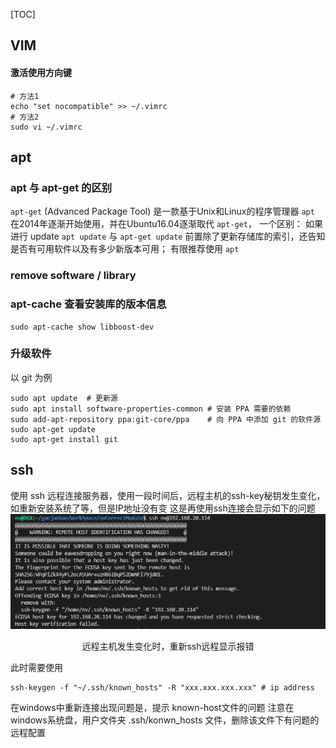 [TOC]

## VIM

#### 激活使用方向键
```shell
# 方法1
echo "set nocompatible" >> ~/.vimrc
# 方法2
sudo vi ~/.vimrc
```
## apt

### apt 与 apt-get 的区别
`apt-get` (Advanced Package Tool) 是一款基于Unix和Linux的程序管理器
`apt` 在2014年逐渐开始使用，并在Ubuntu16.04逐渐取代 `apt-get`，
一个区别：
如果进行 update
`apt update` 与 `apt-get update` 前置除了更新存储库的索引，还告知是否有可用软件以及有多少新版本可用；
有限推荐使用 `apt`

### remove software / library

### apt-cache 查看安装库的版本信息

```shell
sudo apt-cache show libboost-dev
```

### 升级软件
以 git 为例
```shell
sudo apt update  # 更新源
sudo apt install software-properties-common # 安装 PPA 需要的依赖
sudo add-apt-repository ppa:git-core/ppa    # 向 PPA 中添加 git 的软件源
sudo apt-get update
sudo apt-get install git
```

## ssh
使用 ssh 远程连接服务器，使用一段时间后，远程主机的ssh-key秘钥发生变化，如重新安装系统了等，但是IP地址没有变
这是再使用ssh连接会显示如下的问题
<img src='../../.picture/4.Shell/ssh_remote_host_changed.png'>
<p><center>远程主机发生变化时，重新ssh远程显示报错</center></p>

此时需要使用
```shell
ssh-keygen -f "~/.ssh/known_hosts" -R "xxx.xxx.xxx.xxx" # ip address
```

在windows中重新连接出现问题是，提示 known-host文件的问题
注意在 windows系统盘，用户文件夹 .ssh/konwn_hosts 文件，删除该文件下有问题的远程配置
